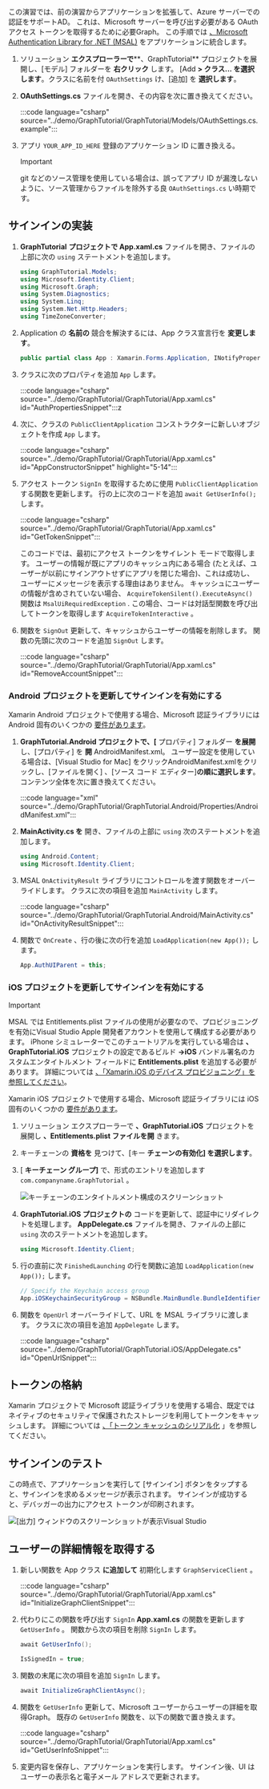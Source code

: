 <!-- markdownlint-disable MD002 MD041 -->

この演習では、前の演習からアプリケーションを拡張して、Azure サーバーでの認証をサポートAD。 これは、Microsoft サーバーを呼び出す必要がある OAuth アクセス トークンを取得するために必要Graph。 この手順では [、Microsoft Authentication Library for .NET (MSAL)](https://github.com/AzureAD/microsoft-authentication-library-for-dotnet) をアプリケーションに統合します。

1. ソリューション **エクスプローラーで****、GraphTutorial** プロジェクトを展開し、[モデル] フォルダーを **右クリック** します。 [Add **> クラス... を選択します**。クラスに名前を付 `OAuthSettings` け、[追加] を **選択します**。

1. **OAuthSettings.cs** ファイルを開き、その内容を次に置き換えてください。

    :::code language="csharp" source="../demo/GraphTutorial/GraphTutorial/Models/OAuthSettings.cs.example":::

1. アプリ `YOUR_APP_ID_HERE` 登録のアプリケーション ID に置き換える。

    > [!IMPORTANT]
    > git などのソース管理を使用している場合は、誤ってアプリ ID が漏洩しないように、ソース管理からファイルを除外する良 `OAuthSettings.cs` い時期です。

## <a name="implement-sign-in"></a>サインインの実装

1. **GraphTutorial** **プロジェクトで App.xaml.cs** ファイルを開き、ファイルの上部に次の `using` ステートメントを追加します。

    ```csharp
    using GraphTutorial.Models;
    using Microsoft.Identity.Client;
    using Microsoft.Graph;
    using System.Diagnostics;
    using System.Linq;
    using System.Net.Http.Headers;
    using TimeZoneConverter;
    ```

1. Application の **名前の** 競合を解決するには、App クラス宣言行を **変更します**。

    ```csharp
    public partial class App : Xamarin.Forms.Application, INotifyPropertyChanged
    ```

1. クラスに次のプロパティを追加 `App` します。

    :::code language="csharp" source="../demo/GraphTutorial/GraphTutorial/App.xaml.cs" id="AuthPropertiesSnippet":::z

1. 次に、クラスの `PublicClientApplication` コンストラクターに新しいオブジェクトを作成 `App` します。

    :::code language="csharp" source="../demo/GraphTutorial/GraphTutorial/App.xaml.cs" id="AppConstructorSnippet" highlight="5-14":::

1. アクセス トークン `SignIn` を取得するために使用 `PublicClientApplication` する関数を更新します。 行の上に次のコードを追加 `await GetUserInfo();` します。

    :::code language="csharp" source="../demo/GraphTutorial/GraphTutorial/App.xaml.cs" id="GetTokenSnippet":::

    このコードでは、最初にアクセス トークンをサイレント モードで取得します。 ユーザーの情報が既にアプリのキャッシュ内にある場合 (たとえば、ユーザーが以前にサインアウトせずにアプリを閉じた場合)、これは成功し、ユーザーにメッセージを表示する理由はありません。 キャッシュにユーザーの情報が含めされていない場合、 `AcquireTokenSilent().ExecuteAsync()` 関数は `MsalUiRequiredException` . この場合、コードは対話型関数を呼び出してトークンを取得します `AcquireTokenInteractive` 。

1. 関数を `SignOut` 更新して、キャッシュからユーザーの情報を削除します。 関数の先頭に次のコードを追加 `SignOut` します。

    :::code language="csharp" source="../demo/GraphTutorial/GraphTutorial/App.xaml.cs" id="RemoveAccountSnippet":::

### <a name="update-android-project-to-enable-sign-in"></a>Android プロジェクトを更新してサインインを有効にする

Xamarin Android プロジェクトで使用する場合、Microsoft 認証ライブラリには Android 固有のいくつかの [要件があります](/azure/active-directory/develop/msal-net-xamarin-android-considerations)。

1. **GraphTutorial.Android プロジェクトで、[** プロパティ] フォルダー **を展開** し、[プロパティ] を **開** AndroidManifest.xml。 ユーザー設定を使用している場合は、[Visual Studio for Mac] をクリックAndroidManifest.xmlをクリックし、[ファイルを開く] 、[ソース コード エディター]**の順に選択します**。 コンテンツ全体を次に置き換えてください。

    :::code language="xml" source="../demo/GraphTutorial/GraphTutorial.Android/Properties/AndroidManifest.xml":::

1. **MainActivity.cs を** 開き、ファイルの上部に `using` 次のステートメントを追加します。

    ```csharp
    using Android.Content;
    using Microsoft.Identity.Client;
    ```

1. MSAL `OnActivityResult` ライブラリにコントロールを渡す関数をオーバーライドします。 クラスに次の項目を追加 `MainActivity` します。

    :::code language="csharp" source="../demo/GraphTutorial/GraphTutorial.Android/MainActivity.cs" id="OnActivityResultSnippet":::

1. 関数で `OnCreate` 、行の後に次の行を追加 `LoadApplication(new App());` します。

    ```csharp
    App.AuthUIParent = this;
    ```

### <a name="update-ios-project-to-enable-sign-in"></a>iOS プロジェクトを更新してサインインを有効にする

> [!IMPORTANT]
> MSAL では Entitlements.plist ファイルの使用が必要なので、プロビジョニングを有効にVisual Studio Apple 開発者アカウントを使用して構成する必要があります。 iPhone シミュレーターでこのチュートリアルを実行している場合は **、GraphTutorial.iOS** プロジェクトの設定であるビルド **->iOS** バンドル署名のカスタムエンタイトルメント フィールドに **Entitlements.plist** を追加する必要があります。 詳細については [、「Xamarin.iOS のデバイス プロビジョニング」を参照してください](/xamarin/ios/get-started/installation/device-provisioning)。

Xamarin iOS プロジェクトで使用する場合、Microsoft 認証ライブラリには iOS 固有のいくつかの [要件があります](/azure/active-directory/develop/msal-net-xamarin-ios-considerations)。

1. ソリューション エクスプローラーで **、GraphTutorial.iOS** プロジェクトを展開し **、Entitlements.plist ファイルを開** きます。

1. キーチェーンの **資格を** 見つけて、[キー **チェーンの有効化] を選択します**。

1. [ **キーチェーン グループ]** で、形式のエントリを追加します `com.companyname.GraphTutorial` 。

    ![キーチェーンのエンタイトルメント構成のスクリーンショット](./images/enable-keychain-access.png)

1. **GraphTutorial.iOS プロジェクトの** コードを更新して、認証中にリダイレクトを処理します。 **AppDelegate.cs** ファイルを開き、ファイルの上部に `using` 次のステートメントを追加します。

    ```csharp
    using Microsoft.Identity.Client;
    ```

1. 行の直前に次 `FinishedLaunching` の行を関数に追加 `LoadApplication(new App());` します。

    ```csharp
    // Specify the Keychain access group
    App.iOSKeychainSecurityGroup = NSBundle.MainBundle.BundleIdentifier;
    ```

1. 関数を `OpenUrl` オーバーライドして、URL を MSAL ライブラリに渡します。 クラスに次の項目を追加 `AppDelegate` します。

    :::code language="csharp" source="../demo/GraphTutorial/GraphTutorial.iOS/AppDelegate.cs" id="OpenUrlSnippet":::

## <a name="storing-the-tokens"></a>トークンの格納

Xamarin プロジェクトで Microsoft 認証ライブラリを使用する場合、既定ではネイティブのセキュリティで保護されたストレージを利用してトークンをキャッシュします。 詳細については [、「トークン キャッシュのシリアル化](https://github.com/AzureAD/microsoft-authentication-library-for-dotnet/wiki/token-cache-serialization) 」を参照してください。

## <a name="test-sign-in"></a>サインインのテスト

この時点で、アプリケーションを実行して [サインイン] ボタンをタップすると、サインインを求めるメッセージが表示されます。 サインインが成功すると、デバッガーの出力にアクセス トークンが印刷されます。

![[出力] ウィンドウのスクリーンショットが表示Visual Studio](./images/debugger-access-token.png)

## <a name="get-user-details"></a>ユーザーの詳細情報を取得する

1. 新しい関数を App クラス **に追加して** 初期化します `GraphServiceClient` 。

    :::code language="csharp" source="../demo/GraphTutorial/GraphTutorial/App.xaml.cs" id="InitializeGraphClientSnippet":::

1. 代わりにこの関数を呼び出す `SignIn` **App.xaml.cs** の関数を更新します `GetUserInfo` 。 関数から次の項目を削除 `SignIn` します。

    ```csharp
    await GetUserInfo();

    IsSignedIn = true;
    ```

1. 関数の末尾に次の項目を追加 `SignIn` します。

    ```csharp
    await InitializeGraphClientAsync();
    ```

1. 関数を `GetUserInfo` 更新して、Microsoft ユーザーからユーザーの詳細を取得Graph。 既存の `GetUserInfo` 関数を、以下の関数で置き換えます。

    :::code language="csharp" source="../demo/GraphTutorial/GraphTutorial/App.xaml.cs" id="GetUserInfoSnippet":::

1. 変更内容を保存し、アプリケーションを実行します。 サインイン後、UI はユーザーの表示名と電子メール アドレスで更新されます。
